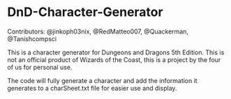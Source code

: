 # DnD-Character-Generator

Contributors: @jinkoph03nix, @RedMatteo007, @Quackerman, @Tanishcompsci

This is a character generator for Dungeons and Dragons 5th Edition. This is not an official product of Wizards of the Coast, this is a project by the four of us for personal use.

The code will fully generate a character and add the information it generates to a charSheet.txt file for easier use and display.

